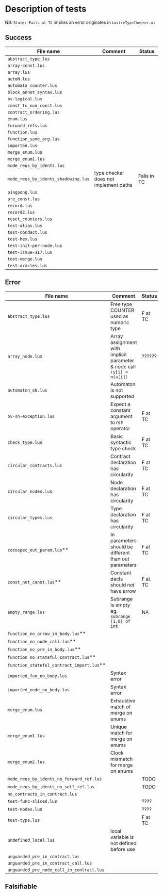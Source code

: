 Description of tests
=====================

NB: `State: Fails at TC` implies an error originates in `LustreTypeChecker.ml` 

Success
--------

| File name                           | Comment                               | Status      |
| -----------------------------       | ----------                            | ------      |
| `abstract_type.lus`                 |                                       |             |
| `array-const.lus`                   |                                       |             |
| `array.lus`                         |                                       |             |
| `autoN.lus`                         |                                       |             |
| `automata_counter.lus`              |                                       |             |
| `block_annot_syntax.lus`            |                                       |             |
| `bv-logical.lus`                    |                                       |             |
| `const_to_non_const.lus`            |                                       |             |
| `contract_ordering.lus`             |                                       |             |
| `enum.lus`                          |                                       |             |
| `forward_refs.lus`                  |                                       |             |
| `function.lus`                      |                                       |             |
| `function_same_arg.lus`             |                                       |             |
| `imported.lus`                      |                                       |             |
| `merge_enum.lus`                    |                                       |             |
| `merge_enum1.lus`                   |                                       |             |
| `mode_reqs_by_idents.lus`           |                                       |             |
| `mode_reqs_by_idents_shadowing.lus` | type checker does not implement paths | Fails in TC |
| `pingpong.lus`                      |                                       |             |
| `pre_const.lus`                     |                                       |             |
| `record.lus`                        |                                       |             |
| `record2.lus`                       |                                       |             |
| `reset_counters.lus`                |                                       |             |
| `test-alias.lus`                    |                                       |             |
| `test-condact.lus`                  |                                       |             |
| `test-hex.lus`                      |                                       |             |
| `test-init-per-node.lus`            |                                       |             |
| `test-issue-317.lus`                |                                       |             |
| `test-merge.lus`                    |                                       |             |
| `test-oracles.lus`                  |                                       |             |

Error
------

| File name                                 | Comment                                                                | Status  |
| -----------------------------             | ----------                                                             | ------  |
| `abstract_type.lus`                       | Free type COUNTER used as numeric type                                 | F at TC |
| `array_node.lus`                          | Array assignment with implicit parameter & node call `(y[i] = n(a[i])` | ??????  |
| `automaton_ab.lus`                        | Automaton is not supported                                             |         |
| `bv-sh-exception.lus`                     | Expect a constant argument to rsh  operator                            | F at TC |
| `check_type.lus`                          | Basic syntactic type check                                             | F at TC |
| `circular_contracts.lus `                 | Contract declaration has circularity                                   | F at TC |
| `circular_nodes.lus`                      | Node declaration has circularity                                       | F at TC |
| `circular_types.lus`                      | Type declaration has circularity                                       | F at TC |
| `cocospec_out_param.lus`**                | In parameters should be different than out parameters                  | F at TC |
| `const_not_const.lus`**                   | Constant decls should not have arrow                                   | F at TC |
| `empty_range.lus`                         | Subrange is empty eg. `subrange [1,0] of int`                          | NA      |
| `function_no_arrow_in_body.lus`**         |                                                                        |         |
| `function_no_node_call.lus`**             |                                                                        |         |
| `function_no_pre_in_body.lus`**           |                                                                        |         |
| `function_no_stateful_contract.lus`**     |                                                                        |         |
| `function_stateful_contract_import.lus`** |                                                                        |         |
| `imported_fun_no_body.lus`                | Syntax error                                                           |         |
| `imported_node_no_body.lus`               | Syntax error                                                           |         |
| `merge_enum.lus`                          | Exhaustive match of merge on enums                                     |         |
| `merge_enum1.lus`                         | Unique match for merge on enums                                        |         |
| `merge_enum2.lus`                         | Clock mismatch for merge on enums                                      |         |
| `mode_reqs_by_idents_no_forward_ref.lus`  |                                                                        | TODO    |
| `mode_reqs_by_idents_no_self_ref.lus`     |                                                                        | TODO    |
| `no_contracts_in_contract.lus`            |                                                                        |         |
| `test-func-sliced.lus`                    |                                                                        | ????    |
| `test-nodes.lus`                          |                                                                        | ????    |
| `test-type.lus`                           |                                                                        | F at TC |
| `undefined_local.lus`                     | local variable is not defined before use                               |         |
| `unguarded_pre_in_contract.lus`           |                                                                        |         |
| `unguarded_pre_in_contract_call.lus`      |                                                                        |         |
| `unguarded_pre_node_call_in_contract.lus` |                                                                        |         |

Falsifiable
-----------
